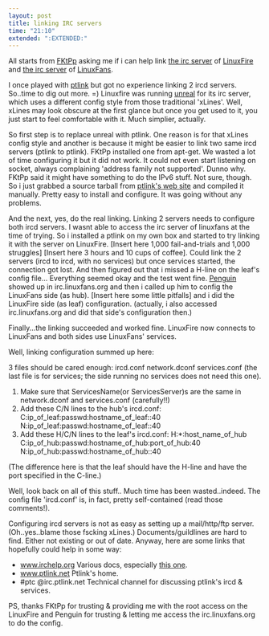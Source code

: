 ```yaml
---
layout: post
title: linking IRC servers
time: "21:10"
extended: ":EXTENDED:"
---
```


All starts from <a href=http://linuxfire.dhis.org/~fktpp/>FKtPp</a> asking me if i can help link <a href=irc://linuxfire.dhis.org>the irc server</a> of  <a href=http://linuxfire.dhis.org>LinuxFire</a> and <a href=irc://irc.linuxfans.org>the irc server</a> of <a href=http://www.linuxfans.org>LinuxFans</a>.

I once played with <a href=http://www.ptlink.net>ptlink</a> but got no experience linking 2 ircd servers. So..time to dig out more. =) Linuxfire was running <a href=http://www.unrealircd.com/>unreal</a> for its irc server, which uses a different config style from those traditional 'xLines'.  Well, xLines may look obscure at the first glance but once you get used to it, you just start to feel comfortable with it. Much simplier, actually.

So first step is to replace unreal with ptlink. One reason is for that xLines config style and another is because it might be easier to link two same ircd servers (ptlink to ptlink). FKtPp installed one from apt-get. We wasted a lot of time configuring it but it did not work. It could not even start listening on socket, always complaining 'address family not supported'. Dunno why. FKtPp said it might have something to do the IPv6 stuff. Not sure, though. So i just grabbed a source tarball from <a href=http://www.ptlink.net>ptlink's web site</a> and compiled it manually. Pretty easy to install and configure. It was going without any problems. 

And the next, yes, do the real linking. Linking 2 servers needs to configure both ircd servers. I wasnt able to access the irc server of linuxfans at the time of trying. So i installed a ptlink on my own box and started to try linking it with the server on LinuxFire. [Insert here 1,000 fail-and-trials and 1,000 struggles] [Insert here 3 hours and 10 cups of coffee].  Could link the 2 servers (ircd to ircd, with no services) but once services started, the connection got lost. And then figured out that i missed a H-line on the leaf's config file...
Everything seemed okay and the test went fine. <a href=http://www.gnome-cn.org>Penguin</a> showed up in irc.linuxfans.org and then i called up him to config the LinuxFans side (as hub). [Insert here some little pitfalls] and i did the LinuxFire side (as leaf) configuration. (actually, i also accessed irc.linuxfans.org and did that side's configuration then.)

Finally...the linking succeeded and worked fine. LinuxFire now connects to LinuxFans and both sides use LinuxFans' services.

Well, linking configuration summed up here: 

3 files should be cared enough:  ircd.conf network.dconf services.conf (the last file is for services; the side running no services does not need this one).

<ol><li> Make sure that ServicesName(or ServicesServer)s are the same in network.dconf and services.conf (carefully!!)</li>

<li> Add these C/N lines to the hub's ircd.conf:
C:ip_of_leaf:passwd:hostname_of_leaf::40
N:ip_of_leaf:passwd:hostname_of_leaf::40</li>

<li> Add these H/C/N lines to the leaf's ircd.conf:
H:*:host_name_of_hub
C:ip_of_hub:passwd:hostname_of_hub:port_of_hub:40
N:ip_of_hub:passwd:hostname_of_hub::40</li></ol>

(The difference here is that the leaf should have the H-line and have the port specified in the C-line.)


Well, look back on all of this stuff.. Much time has been wasted..indeed. The config file 'ircd.conf' is, in fact, pretty self-contained (read those comments!).

Configuring ircd servers is not as easy as setting up a mail/http/ftp server. (Oh..yes..blame those fscking xLines.)  Documents/guildlines are hard to find. Either not existing or out of date. Anyway, here are some links that hopefully could help in some way:

<ul><li><a href=http://www.irchelp.org>www.irchelp.org</a> Various docs, especially <a href=http://www.irchelp.org/irchelp/ircd/ircdinst.html>this one</a>.</li>
<li><a href=http://www.ptlink.net>www.ptlink.net</a> Ptlink's home.</li>
<li>#ptc @irc.ptlink.net  Technical channel for discussing ptlink's ircd & services.</li></ul>

PS, thanks FKtPp for trusting & providing me with the root access on the LinuxFire and Penguin for trusting & letting me access the irc.linuxfans.org to do the config.
